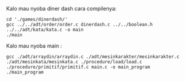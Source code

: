 Kalo mau nyoba diner dash cara compilenya:

```
cd './games/dinerdash/'
gcc ../../adt/order/order.c dinerdash.c ../../boolean.h ../../adt/kata/kata.c -o main
./main
```

Kalo mau nyoba main :

```
gcc ./adt/arraydin/arraydin.c ./adt/mesinkarakter/mesinkarakter.c ./adt/mesinkata/mesinkata.c ./procedure/load/load.c ./procedure/primitif/primitif.c main.c -o main_program
./main_program
```
